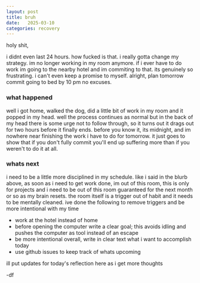 ```yaml
---
layout: post
title: bruh
date:   2025-03-10
categories: recovery
---
```

holy shit,

i didnt even last 24 hours. how fucked is that. i really gotta change my strategy. im no longer working in my room anymore. if i ever have to do work im going to the nearby hotel and im commiting to that. its genuinely so frustrating. i can't even keep a promise to myself. alright, plan tomorrow commit going to bed by 10 pm no excuses.

### what happened
well i got home, walked the dog, did a little bit of work in my room and it popped in my head. well the process continues as normal but in the back of my head there is some urge not to follow through, so it turns out it drags out for two hours before it finally ends. before you know it, its midnight, and im nowhere near finishing the work i have to do for tomorrow. it just goes to show that if you don't fully commit you'll end up suffering more than if you weren't to do it at all.

### whats next

i need to be a little more disciplined in my schedule. like i said in the blurb above, as soon as i need to get work done, im out of this room, this is only for projects and i need to be out of this room guaranteed for the next month or so as my brain resets. the room itself is a trigger out of habit and it needs to be mentally cleaned. ive done the following to remove triggers and be more intentional with my time

- work at the hotel instead of home
- before opening the computer write a clear goal; this avoids idling and pushes the computer as tool instead of an escape
- be more intentional overall, write in clear text what i want to accomplish today
- use github issues to keep track of whats upcoming

ill put updates for today's reflection here as i get more thoughts

-df
